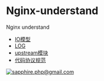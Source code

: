 # Nginx-understand
Nginx understand

* [IO模型](IO模型.md)
* [LOG](Log.md)
* [upstream模块](upstream模块.md)
* [代码协议规范](代码协议规范.md)


[![sapphire.php@gmail.com](https://avatars1.githubusercontent.com/u/4531363?v=4&s=40)](http://blog.dotalk.cn)